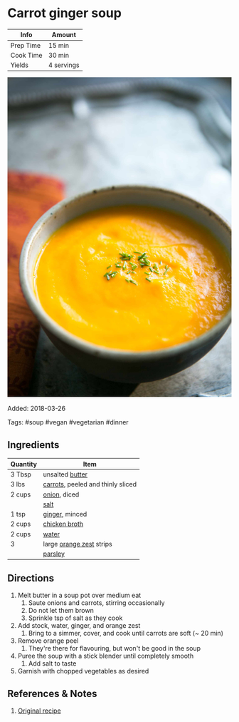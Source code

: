 # Carrot ginger soup

| Info      | Amount     |
| --------- | ---------- |
| Prep Time | 15 min     |
| Cook Time | 30 min     |
| Yields    | 4 servings |

![Carrot ginger soup](../_assets/carrot-ginger.jpg)

Added: 2018-03-26

Tags: #soup #vegan #vegetarian #dinner

## Ingredients

| Quantity | Item                                                           |
| -------- | -------------------------------------------------------------- |
| 3 Tbsp   | unsalted [butter](../_ingredients/butter.md)                   |
| 3 lbs    | [carrots](../_ingredients/carrot.md), peeled and thinly sliced |
| 2 cups   | [onion](../_ingredients/onion.md), diced                       |
|          | [salt](../_ingredients/salt.md)                                |
| 1 tsp    | [ginger](../_ingredients/ginger.md), minced                    |
| 2 cups   | [chicken broth](../_ingredients/chicken%20broth.md)            |
| 2 cups   | [water](../_ingredients/water.md)                              |
| 3        | large [orange zest](../_ingredients/orange.md) strips          |
|          | [parsley](../_ingredients/parsley.md)                          |

## Directions

1. Melt butter in a soup pot over medium eat
   1. Saute onions and carrots, stirring occasionally
   2. Do not let them brown
   3. Sprinkle tsp of salt as they cook
2. Add stock, water, ginger, and orange zest
   1. Bring to a simmer, cover, and cook until carrots are soft (~ 20 min)
3. Remove orange peel
   1. They're there for flavouring, but won't be good in the soup
4. Puree the soup with a stick blender until completely smooth
   1. Add salt to taste
5. Garnish with chopped vegetables as desired

## References & Notes

1. [Original recipe](https://www.simplyrecipes.com/recipes/carrot_ginger_soup/
)
